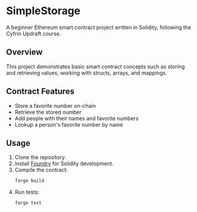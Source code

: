 # SimpleStorage

A beginner Ethereum smart contract project written in Solidity, following the Cyfrin Updraft course.

## Overview

This project demonstrates basic smart contract concepts such as storing and retrieving values, working with structs, arrays, and mappings.

## Contract Features

- Store a favorite number on-chain
- Retrieve the stored number
- Add people with their names and favorite numbers
- Lookup a person's favorite number by name

## Usage

1. Clone the repository.
2. Install [Foundry](https://book.getfoundry.sh/getting-started/installation.html) for Solidity development.
3. Compile the contract:
    ```sh
    forge build
    ```
4. Run tests:
    ```sh
    forge test
    ```
